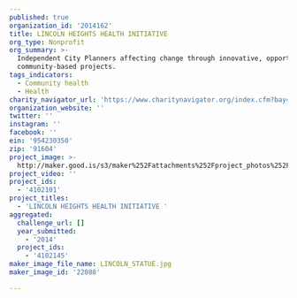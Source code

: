```yaml
---
published: true
organization_id: '2014162'
title: LINCOLN HEIGHTS HEALTH INITIATIVE
org_type: Nonprofit
org_summary: >-
  Independent City Planners affecting change through innovative, opportunistic,
  community-based projects.
tags_indicators:
  - Community health
  - Health
charity_navigator_url: 'https://www.charitynavigator.org/index.cfm?bay=search.profile&ein=954230350'
organization_website: ''
twitter: ''
instagram: ''
facebook: ''
ein: '954230350'
zip: '91604'
project_image: >-
  http://maker.good.is/s3/maker%252Fattachments%252Fproject_photos%252Fimages%252F22088%252Fdisplay%252FLINCOLN_STATUE.jpg=c570x385
project_video: ''
project_ids:
  - '4102101'
project_titles:
  - 'LINCOLN HEIGHTS HEALTH INITIATIVE '
aggregated:
  challenge_url: []
  year_submitted:
    - '2014'
  project_ids:
    - '4102145'
maker_image_file_name: LINCOLN_STATUE.jpg
maker_image_id: '22088'

---
```

